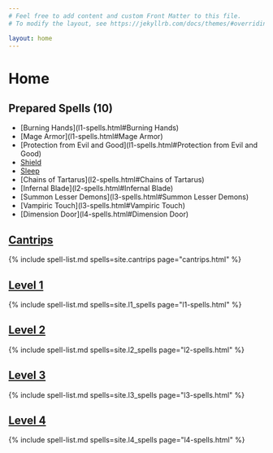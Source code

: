 ```yaml
---
# Feel free to add content and custom Front Matter to this file.
# To modify the layout, see https://jekyllrb.com/docs/themes/#overriding-theme-defaults

layout: home
---
```


# Home
## Prepared Spells (10)

- [Burning Hands](l1-spells.html#Burning Hands)
- [Mage Armor](l1-spells.html#Mage Armor)
- [Protection from Evil and Good](l1-spells.html#Protection from Evil and Good)
- [Shield](l1-spells.html#Shield)
- [Sleep](l1-spells.html#Sleep)
- [Chains of Tartarus](l2-spells.html#Chains of Tartarus)
- [Infernal Blade](l2-spells.html#Infernal Blade)
- [Summon Lesser Demons](l3-spells.html#Summon Lesser Demons)
- [Vampiric Touch](l3-spells.html#Vampiric Touch)
- [Dimension Door](l4-spells.html#Dimension Door)

## [Cantrips](cantrips.html)
{% include spell-list.md spells=site.cantrips page="cantrips.html" %}

## [Level 1](l1-spells.html)
{% include spell-list.md spells=site.l1_spells page="l1-spells.html" %}

## [Level 2](l2-spells.html)
{% include spell-list.md spells=site.l2_spells page="l2-spells.html" %}

## [Level 3](l3-spells.html)
{% include spell-list.md spells=site.l3_spells page="l3-spells.html" %}

## [Level 4](l4-spells.html)
{% include spell-list.md spells=site.l4_spells page="l4-spells.html" %}
